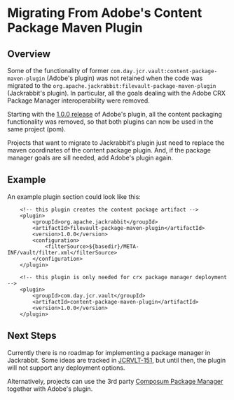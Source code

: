 <!--
   Licensed to the Apache Software Foundation (ASF) under one or more
   contributor license agreements.  See the NOTICE file distributed with
   this work for additional information regarding copyright ownership.
   The ASF licenses this file to You under the Apache License, Version 2.0
   (the "License"); you may not use this file except in compliance with
   the License.  You may obtain a copy of the License at

       http://www.apache.org/licenses/LICENSE-2.0

   Unless required by applicable law or agreed to in writing, software
   distributed under the License is distributed on an "AS IS" BASIS,
   WITHOUT WARRANTIES OR CONDITIONS OF ANY KIND, either express or implied.
   See the License for the specific language governing permissions and
   limitations under the License.
-->
Migrating From Adobe's Content Package Maven Plugin
===================================================

Overview
--------
Some of the functionality of former `com.day.jcr.vault:content-package-maven-plugin` (Adobe's plugin) was not retained
when the code was migrated to the  `org.apache.jackrabbit:filevault-package-maven-plugin` (Jackrabbit's plugin).
In particular, all the goals dealing with the Adobe CRX Package Manager interoperability were removed.

Starting with the [1.0.0 release][0] of Adobe's plugin, all the content packaging functionality
was removed, so that both plugins can now be used in the same project (pom).

Projects that want to migrate to Jackrabbit's plugin just need to replace the maven coordinates of the
content package plugin. And, if the package manager goals are sill needed, add Adobe's plugin again.

Example
-------
An example plugin section could look like this:

```
    <!-- this plugin creates the content package artifact --> 
    <plugin>
        <groupId>org.apache.jackrabbit</groupId>
        <artifactId>filevault-package-maven-plugin</artifactId>
        <version>1.0.0</version>
        <configuration>
            <filterSource>${basedir}/META-INF/vault/filter.xml</filterSource>
        </configuration>
    </plugin>

    <!-- this plugin is only needed for crx package manager deployment -->
    <plugin>
        <groupId>com.day.jcr.vault</groupId>
        <artifactId>content-package-maven-plugin</artifactId>
        <version>1.0.0</version>
    </plugin>

``` 

Next Steps
----------
Currently there is no roadmap for implementing a package manager in Jackrabbit. Some ideas are tracked in [JCRVLT-151][1], 
but until then, the plugin will not support any deployment options.
  
Alternatively, projects can use the 3rd party [Composum Package Manager][2] together with Adobe's plugin.


[0]: https://repo.adobe.com/nexus/content/groups/public/com/day/jcr/vault/content-package-maven-plugin/1.0.2/
[1]: https://issues.apache.org/jira/browse/JCRVLT-151
[2]: https://ist-software.atlassian.net/wiki/spaces/CMP/pages/46140125/Package+Manager
